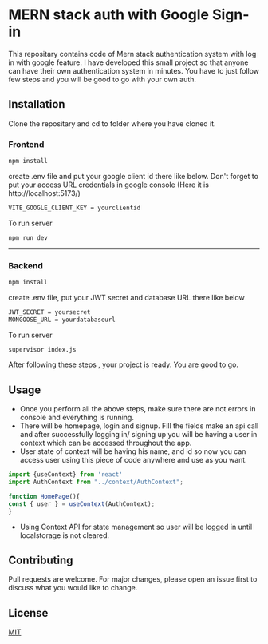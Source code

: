 # MERN stack auth with Google Sign-in

This repositary contains code of Mern stack authentication system with log in with google feature. I have developed this small project so that anyone can have their own authentication system in minutes. You have to just follow few steps and you will be good to go with your own auth.

## Installation

Clone the repositary and cd to folder where you have cloned it.

### Frontend

```bash
npm install
```
create .env file and put your google client id there like below. Don't forget to put your access URL credentials in google console (Here it is http://localhost:5173/)
```bash
VITE_GOOGLE_CLIENT_KEY = yourclientid
```
To run server
```bash
npm run dev
```
---
### Backend

```bash
npm install
```
create .env file, put your JWT secret and database URL there like below
```bash
JWT_SECRET = yoursecret
MONGOOSE_URL = yourdatabaseurl
```
To run server
```bash
supervisor index.js
```
After following these steps , your project is ready. You are good to go.
 
## Usage
* Once you perform all the above steps, make sure there are not errors in console and everything is running.
* There will be homepage, login and signup. Fill the fields make an api call and after successfully logging in/ signing up you will be having a user in context which can be accessed throughout the app.
* User state of context will be having his name, and id so now you can access user using this piece of code anywhere and use as you want.
```javascript
import {useContext} from 'react'
import AuthContext from "../context/AuthContext";

function HomePage(){
const { user } = useContext(AuthContext);
}
```
* Using Context API for state management so user will be logged in until localstorage is not cleared.

## Contributing

Pull requests are welcome. For major changes, please open an issue first
to discuss what you would like to change.


## License

[MIT](https://github.com/ishan249/mern-stack-auth-with-google-signin/blob/master/LICENSE)
